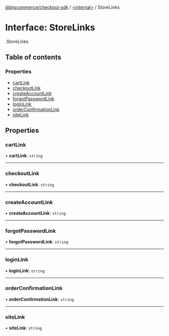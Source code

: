 [@bigcommerce/checkout-sdk](../README.md) / [<internal\>](../modules/internal_.md) / StoreLinks

# Interface: StoreLinks

[<internal>](../modules/internal_.md).StoreLinks

## Table of contents

### Properties

- [cartLink](internal_.StoreLinks.md#cartlink)
- [checkoutLink](internal_.StoreLinks.md#checkoutlink)
- [createAccountLink](internal_.StoreLinks.md#createaccountlink)
- [forgotPasswordLink](internal_.StoreLinks.md#forgotpasswordlink)
- [loginLink](internal_.StoreLinks.md#loginlink)
- [orderConfirmationLink](internal_.StoreLinks.md#orderconfirmationlink)
- [siteLink](internal_.StoreLinks.md#sitelink)

## Properties

### cartLink

• **cartLink**: `string`

___

### checkoutLink

• **checkoutLink**: `string`

___

### createAccountLink

• **createAccountLink**: `string`

___

### forgotPasswordLink

• **forgotPasswordLink**: `string`

___

### loginLink

• **loginLink**: `string`

___

### orderConfirmationLink

• **orderConfirmationLink**: `string`

___

### siteLink

• **siteLink**: `string`
